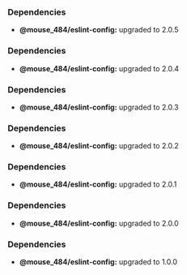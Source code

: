 ### Dependencies

* **@mouse_484/eslint-config:** upgraded to 2.0.5

### Dependencies

* **@mouse_484/eslint-config:** upgraded to 2.0.4

### Dependencies

* **@mouse_484/eslint-config:** upgraded to 2.0.3

### Dependencies

* **@mouse_484/eslint-config:** upgraded to 2.0.2

### Dependencies

* **@mouse_484/eslint-config:** upgraded to 2.0.1

### Dependencies

* **@mouse_484/eslint-config:** upgraded to 2.0.0

### Dependencies

- **@mouse_484/eslint-config:** upgraded to 1.0.0
